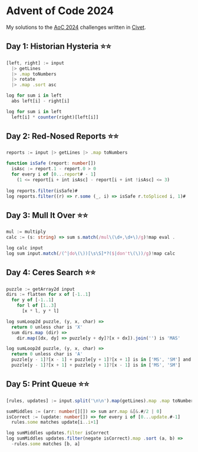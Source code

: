 # Advent of Code 2024

My solutions to the [AoC 2024](https://adventofcode.com/2024) challenges written in [Civet](https://civet.dev).

## Day 1: Historian Hysteria ⭐⭐

```ts
[left, right] := input
  |> getLines
  |> .map toNumbers
  |> rotate
  |> .map .sort asc

log for sum i in left
  abs left[i] - right[i]

log for sum i in left
  left[i] * counter(right)[left[i]]
```

## Day 2: Red-Nosed Reports ⭐⭐

```ts
reports := input |> getLines |> .map toNumbers

function isSafe (report: number[])
  isAsc := report.1 - report.0 > 0
  for every i of [0...report# - 1]
    (1 <= report[i + int isAsc] - report[i + int !isAsc] <= 3)
 
log reports.filter(isSafe)#
log reports.filter((r) => r.some (_, i) => isSafe r.toSpliced i, 1)#
```

## Day 3: Mull It Over ⭐⭐

```ts
mul := multiply
calc := (s: string) => sum s.match(/mul\(\d+,\d+\)/g)!map eval .

log calc input
log sum input.match(/(^|do\(\))[\s\S]*?($|don't\(\))/g)!map calc
```

## Day 4: Ceres Search ⭐⭐

```ts
puzzle := getArray2d input
dirs := flatten for x of [-1..1]
  for y of [-1..1]
    for l of [1..3]
      [x * l, y * l]

log sumLoop2d puzzle, (y, x, char) =>
  return 0 unless char is 'X'
  sum dirs.map (dir) =>
    dir.map([dx, dy] => puzzle[y + dy]?[x + dx]).join('') is 'MAS'

log sumLoop2d puzzle, (y, x, char) =>
  return 0 unless char is 'A'
  puzzle[y - 1]?[x - 1] + puzzle[y + 1]?[x + 1] is in ['MS', 'SM'] and
  puzzle[y - 1]?[x + 1] + puzzle[y + 1]?[x - 1] is in ['MS', 'SM']
```

## Day 5: Print Queue ⭐⭐

```ts
[rules, updates] := input.split('\n\n').map(getLines).map .map toNumbers

sumMiddles := (arr: number[][]) => sum arr.map &[&.#/2 | 0]
isCorrect := (update: number[]) => for every i of [0...update.#-1]
  rules.some matches update[i..i+1]

log sumMiddles updates.filter isCorrect
log sumMiddles updates.filter(negate isCorrect).map .sort (a, b) =>
  -rules.some matches [b, a]
```
